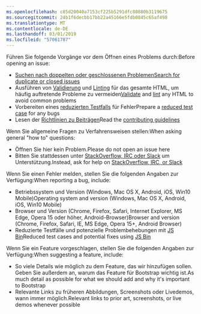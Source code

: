 ```yaml
---
ms.openlocfilehash: c85d20040a7153cf225b5291dfc80880b3119675
ms.sourcegitcommit: 24b1f6decbb17bb22a45166e5fdb0845c65af498
ms.translationtype: MT
ms.contentlocale: de-DE
ms.lasthandoff: 03/01/2019
ms.locfileid: "57061787"
---
```

<span data-ttu-id="ffd9f-101">Führen Sie folgende Vorgänge vor dem Öffnen eines Problems durch:</span><span class="sxs-lookup"><span data-stu-id="ffd9f-101">Before opening an issue:</span></span>

- [<span data-ttu-id="ffd9f-102">Suchen nach doppelten oder geschlossenen Problemen</span><span class="sxs-lookup"><span data-stu-id="ffd9f-102">Search for duplicate or closed issues</span></span>](https://github.com/twbs/bootstrap/issues?utf8=%E2%9C%93&q=is%3Aissue)
- <span data-ttu-id="ffd9f-103">Ausführen von [Validierung](http://validator.w3.org/nu/) und [Linting](https://github.com/twbs/bootlint#in-the-browser) für das gesamte HTML, um häufig auftretende Probleme zu vermeiden</span><span class="sxs-lookup"><span data-stu-id="ffd9f-103">[Validate](http://validator.w3.org/nu/) and [lint](https://github.com/twbs/bootlint#in-the-browser) any HTML to avoid common problems</span></span>
- <span data-ttu-id="ffd9f-104">Vorbereiten eines [reduzierten Testfalls](https://css-tricks.com/reduced-test-cases/) für Fehler</span><span class="sxs-lookup"><span data-stu-id="ffd9f-104">Prepare a [reduced test case](https://css-tricks.com/reduced-test-cases/) for any bugs</span></span>
- <span data-ttu-id="ffd9f-105">Lesen der [Richtlinien zu Beiträgen](https://github.com/twbs/bootstrap/blob/master/CONTRIBUTING.md)</span><span class="sxs-lookup"><span data-stu-id="ffd9f-105">Read the [contributing guidelines](https://github.com/twbs/bootstrap/blob/master/CONTRIBUTING.md)</span></span>

<span data-ttu-id="ffd9f-106">Wenn Sie allgemeine Fragen zu Verfahrensweisen stellen:</span><span class="sxs-lookup"><span data-stu-id="ffd9f-106">When asking general "how to" questions:</span></span>

- <span data-ttu-id="ffd9f-107">Öffnen Sie hier kein Problem.</span><span class="sxs-lookup"><span data-stu-id="ffd9f-107">Please do not open an issue here</span></span>
- <span data-ttu-id="ffd9f-108">Bitten Sie stattdessen unter [StackOverflow, IRC oder Slack](https://github.com/twbs/bootstrap/blob/master/README.md#community) um Unterstützung.</span><span class="sxs-lookup"><span data-stu-id="ffd9f-108">Instead, ask for help on [StackOverflow, IRC, or Slack](https://github.com/twbs/bootstrap/blob/master/README.md#community)</span></span>

<span data-ttu-id="ffd9f-109">Wenn Sie einen Fehler melden, stellen Sie die folgenden Angaben zur Verfügung:</span><span class="sxs-lookup"><span data-stu-id="ffd9f-109">When reporting a bug, include:</span></span>

- <span data-ttu-id="ffd9f-110">Betriebssystem und Version (Windows, Mac OS X, Android, iOS, Win10 Mobile)</span><span class="sxs-lookup"><span data-stu-id="ffd9f-110">Operating system and version (Windows, Mac OS X, Android, iOS, Win10 Mobile)</span></span>
- <span data-ttu-id="ffd9f-111">Browser und Version (Chrome, Firefox, Safari, Internet Explorer, MS Edge, Opera 15 oder höher, Android-Browser)</span><span class="sxs-lookup"><span data-stu-id="ffd9f-111">Browser and version (Chrome, Firefox, Safari, IE, MS Edge, Opera 15+, Android Browser)</span></span>
- <span data-ttu-id="ffd9f-112">Reduzierte Testfälle und potenzielle Problembehebungen mit [JS Bin](https://jsbin.com)</span><span class="sxs-lookup"><span data-stu-id="ffd9f-112">Reduced test cases and potential fixes using [JS Bin](https://jsbin.com)</span></span>

<span data-ttu-id="ffd9f-113">Wenn Sie ein Feature vorgeschlagen, stellen Sie die folgenden Angaben zur Verfügung:</span><span class="sxs-lookup"><span data-stu-id="ffd9f-113">When suggesting a feature, include:</span></span>

- <span data-ttu-id="ffd9f-114">So viele Details wie möglich zu dem Feature, das wir hinzufügen sollen. Geben Sie außerdem an, warum das Feature für Bootstrap wichtig ist.</span><span class="sxs-lookup"><span data-stu-id="ffd9f-114">As much detail as possible for what we should add and why it's important to Bootstrap</span></span>
- <span data-ttu-id="ffd9f-115">Relevante Links zu früheren Abbildungen, Screenshots oder Livedemos, wann immer möglich.</span><span class="sxs-lookup"><span data-stu-id="ffd9f-115">Relevant links to prior art, screenshots, or live demos whenever possible</span></span>
